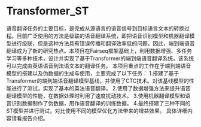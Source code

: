 # Transformer_ST
语音翻译任务的主要目标，是完成从源语言的语音信号到目标语言文本的转换过程。目前广泛使用的方法是级联的语音翻译系统，即把语音识别模型和机器翻译模型进行级联，但是这种方法具有错误传播和翻译效率低的问题。因此，端到端语音翻译成为了新的研究热点。本项目在Fairseq框架基础上，利用数据增强、多任务学习等多种技术，设计并实现了基于Transformer的端到端语音翻译系统，该系统可以完成由英语语音到法语文本的翻译任务。
本项目重点的工作在于端到端语音模型的搭建以及伪数据的生成与使用，主要完成了以下任务：
1.搭建了基于Transformer的端到端语音翻译模型基线，并使用了CTC技术。对该基线模型的性能进行了测试，实现了基本的英法语音翻译。
2.使用了数据增强方法来提升语音翻译模型的性能，在数据处理时利用了速度扰动技术。
3.使用机器翻译模型和语音识别数据制作了伪数据，用作语音翻译的训练数据。
4.最终搭建了三种不同的ST模型并进行测试，对比使用不同的模型优化方法带来的增益效果。
具体详细内容请看报告介绍。
